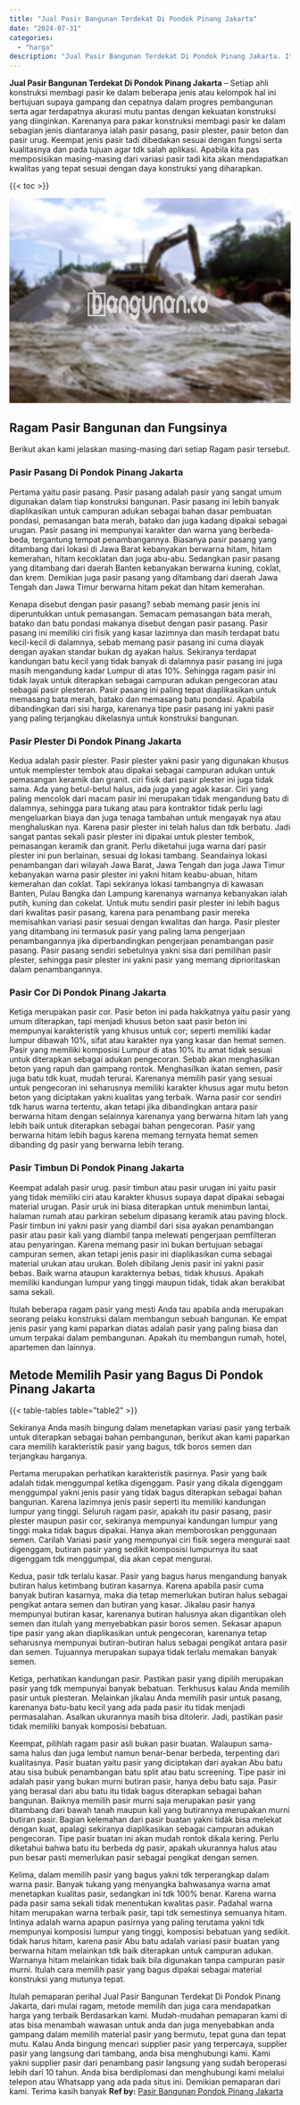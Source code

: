 ```yaml
---
title: "Jual Pasir Bangunan Terdekat Di Pondok Pinang Jakarta"
date: "2024-07-31"
categories: 
  - "harga"
description: "Jual Pasir Bangunan Terdekat Di Pondok Pinang Jakarta. Itulah pemaparan perihal Jual Pasir Bangunan Terdekat Di Pondok Pinang Jakarta, dari mulai ragam, meto..."
---
```


**Jual Pasir Bangunan Terdekat Di Pondok Pinang Jakarta** – Setiap ahli konstruksi membagi pasir ke dalam beberapa jenis atau kelompok hal ini bertujuan supaya gampang dan cepatnya dalam progres pembangunan serta agar terdapatnya akurasi mutu pantas dengan kekuatan konstruksi yang diinginkan. Karenanya para pakar konstruksi membagi pasir ke dalam sebagian jenis diantaranya ialah pasir pasang, pasir plester, pasir beton dan pasir urug. Keempat jenis pasir tadi dibedakan sesuai dengan fungsi serta kualitasnya dan pada tujuan agar tdk salah aplikasi. Apabila kita pas memposisikan masing-masing dari variasi pasir tadi kita akan mendapatkan kwalitas yang tepat sesuai dengan daya konstruksi yang diharapkan.

{{< toc >}}

![Jual Pasir Bangunan Terdekat Di Pondok Pinang Jakarta](/images/jual-pasir-bangunan-42.png)

## Ragam Pasir Bangunan dan Fungsinya

Berikut akan kami jelaskan masing-masing dari setiap Ragam pasir tersebut.

### Pasir Pasang Di Pondok Pinang Jakarta

Pertama yaitu pasir pasang. Pasir pasang adalah pasir yang sangat umum digunakan dalam tiap konstruksi bangunan. Pasir pasang ini lebih banyak diaplikasikan untuk campuran adukan sebagai bahan dasar pembuatan pondasi, pemasangan bata merah, batako dan juga kadang dipakai sebagai urugan. Pasir pasang ini mempunyai karakter dan warna yang berbeda-beda, tergantung tempat penambangannya. Biasanya pasir pasang yang ditambang dari lokasi di Jawa Barat kebanyakan berwarna hitam, hitam kemerahan, hitam kecoklatan dan juga abu-abu. Sedangkan pasir pasang yang ditambang dari daerah Banten kebanyakan berwarna kuning, coklat, dan krem. Demikian juga pasir pasang yang ditambang dari daerah Jawa Tengah dan Jawa Timur berwarna hitam pekat dan hitam kemerahan.

Kenapa disebut dengan pasir pasang? sebab memang pasir jenis ini diperuntukkan untuk pemasangan. Semacam pemasangan bata merah, batako dan batu pondasi makanya disebut dengan pasir pasang. Pasir pasang ini memiliki ciri fisik yang kasar lazimnya dan masih terdapat batu kecil-kecil di dalamnya, sebab memang pasir pasang ini cuma diayak dengan ayakan standar bukan dg ayakan halus. Sekiranya terdapat kandungan batu kecil yang tidak banyak di dalamnya pasir pasang ini juga masih mengandung kadar Lumpur di atas 10%. Sehingga ragam pasir ini tidak layak untuk diterapkan sebagai campuran adukan pengecoran atau sebagai pasir plesteran. Pasir pasang ini paling tepat diaplikasikan untuk memasang bata merah, batako dan memasang batu pondasi. Apabila dibandingkan dari sisi harga, karenanya tipe pasir pasang ini yakni pasir yang paling terjangkau dikelasnya untuk konstruksi bangunan.

### Pasir Plester Di Pondok Pinang Jakarta

Kedua adalah pasir plester. Pasir plester yakni pasir yang digunakan khusus untuk memplester tembok atau dipakai sebagai campuran adukan untuk pemasangan keramik dan granit. ciri fisik dari pasir plester ini juga tidak sama. Ada yang betul-betul halus, ada juga yang agak kasar. Ciri yang paling mencolok dari macam pasir ini merupakan tidak mengandung batu di dalamnya, sehingga para tukang atau para kontraktor tidak perlu lagi mengeluarkan biaya dan juga tenaga tambahan untuk mengayak nya atau menghaluskan nya. Karena pasir plester ini telah halus dan tdk berbatu. Jadi sangat pantas sekali pasir plester ini dipakai untuk plester tembok, pemasangan keramik dan granit. Perlu diketahui juga warna dari pasir plester ini pun berlainan, sesuai dg lokasi tambang. Seandainya lokasi penambangan dari wilayah Jawa Barat, Jawa Tengah dan juga Jawa Timur kebanyakan warna pasir plester ini yakni hitam keabu-abuan, hitam kemerahan dan coklat. Tapi sekiranya lokasi tambangnya di kawasan Banten, Pulau Bangka dan Lampung karenanya warnanya kebanyakan ialah putih, kuning dan cokelat. Untuk mutu sendiri pasir plester ini lebih bagus dari kwalitas pasir pasang, karena para penambang pasir mereka memisahkan variasi pasir sesuai dengan kwalitas dan harga. Pasir plester yang ditambang ini termasuk pasir yang paling lama pengerjaan penambangannya jika diperbandingkan pengerjaan penambangan pasir pasang. Pasir pasang sendiri sebetulnya yakni sisa dari pemilihan pasir plester, sehingga pasir plester ini yakni pasir yang memang diprioritaskan dalam penambangannya.

### Pasir Cor Di Pondok Pinang Jakarta

Ketiga merupakan pasir cor. Pasir beton ini pada hakikatnya yaitu pasir yang umum diterapkan, tapi menjadi khusus beton saat pasir beton ini mempunyai karakteristik yang khusus untuk cor; seperti memiliki kadar lumpur dibawah 10%, sifat atau karakter nya yang kasar dan hemat semen. Pasir yang memiliki komposisi Lumpur di atas 10% itu amat tidak sesuai untuk diterapkan sebagai adukan pengecoran. Sebab akan menghasilkan beton yang rapuh dan gampang rontok. Menghasilkan ikatan semen, pasir juga batu tdk kuat, mudah terurai. Karenanya memilih pasir yang sesuai untuk pengecoran ini seharusnya memiliki karakter khusus agar mutu beton beton yang diciptakan yakni kualitas yang terbaik. Warna pasir cor sendiri tdk harus warna tertentu, akan tetapi jika dibandingkan antara pasir berwarna hitam dengan selainnya karenanya yang berwarna hitam lah yang lebih baik untuk diterapkan sebagai bahan pengecoran. Pasir yang berwarna hitam lebih bagus karena memang ternyata hemat semen dibanding dg pasir yang berwarna lebih terang.

### Pasir Timbun Di Pondok Pinang Jakarta

Keempat adalah pasir urug. pasir timbun atau pasir urugan ini yaitu pasir yang tidak memiliki ciri atau karakter khusus supaya dapat dipakai sebagai material urugan. Pasir uruk ini biasa diterapkan untuk menimbun lantai, halaman rumah atau parkiran sebelum dipasang keramik atau paving block. Pasir timbun ini yakni pasir yang diambil dari sisa ayakan penambangan pasir atau pasir kali yang diambil tanpa melewati pengerjaan pemfilteran atau penyaringan. Karena memang pasir ini bukan bertujuan sebagai campuran semen, akan tetapi jenis pasir ini diaplikasikan cuma sebagai material urukan atau urukan. Boleh dibilang Jenis pasir ini yakni pasir bebas. Baik warna ataupun karakternya bebas, tidak khusus. Apakah memiliki kandungan lumpur yang tinggi maupun tidak, tidak akan berakibat sama sekali.

Itulah beberapa ragam pasir yang mesti Anda tau apabila anda merupakan seorang pelaku konstruksi dalam membangun sebuah bangunan. Ke empat jenis pasir yang kami paparkan diatas adalah pasir yang paling biasa dan umum terpakai dalam pembangunan. Apakah itu membangun rumah, hotel, apartemen dan lainnya.

## Metode Memilih Pasir yang Bagus Di Pondok Pinang Jakarta

{{< table-tables table="table2" >}}

Sekiranya Anda masih bingung dalam menetapkan variasi pasir yang terbaik untuk diterapkan sebagai bahan pembangunan, berikut akan kami paparkan cara memilih karakteristik pasir yang bagus, tdk boros semen dan terjangkau harganya.

Pertama merupakan perhatikan karakteristik pasirnya. Pasir yang baik adalah tidak menggumpal ketika digenggam. Pasir yang dikala digenggam menggumpal yakni jenis pasir yang tidak bagus diterapkan sebagai bahan bangunan. Karena lazimnya jenis pasir seperti itu memiliki kandungan lumpur yang tinggi. Seluruh ragam pasir, apakah itu pasir pasang, pasir plester maupun pasir cor, sekiranya mempunyai kandungan lumpur yang tinggi maka tidak bagus dipakai. Hanya akan memboroskan penggunaan semen. Carilah Variasi pasir yang mempunyai ciri fisik segera mengurai saat digenggam, butiran pasir yang sedikit komposisi lumpurnya itu saat digenggam tdk menggumpal, dia akan cepat mengurai.

Kedua, pasir tdk terlalu kasar. Pasir yang bagus harus mengandung banyak butiran halus ketimbang butiran kasarnya. Karena apabila pasir cuma banyak butiran kasarnya, maka dia tetap memerlukan butiran halus sebagai pengikat antara semen dan butiran yang kasar. Jikalau pasir hanya mempunyai butiran kasar, karenanya butiran halusnya akan digantikan oleh semen dan itulah yang menyebabkan pasir boros semen. Sekasar apapun tipe pasir yang akan diaplikasikan untuk pengecoran, karenanya tetap seharusnya mempunyai butiran-butiran halus sebagai pengikat antara pasir dan semen. Tujuannya merupakan supaya tidak terlalu memakan banyak semen.

Ketiga, perhatikan kandungan pasir. Pastikan pasir yang dipilih merupakan pasir yang tdk mempunyai banyak bebatuan. Terkhusus kalau Anda memilih pasir untuk plesteran. Melainkan jikalau Anda memilih pasir untuk pasang, karenanya batu-batu kecil yang ada pada pasir itu tidak menjadi permasalahan. Asalkan ukurannya masih bisa ditolerir. Jadi, pastikan pasir tidak memiliki banyak komposisi bebatuan.

Keempat, pilihlah ragam pasir asli bukan pasir buatan. Walaupun sama-sama halus dan juga lembut namun benar-benar berbeda, terpenting dari kualitasnya. Pasir buatan yaitu pasir yang diciptakan dari ayakan Abu batu atau sisa bubuk penambangan batu split atau batu screening. Tipe pasir ini adalah pasir yang bukan murni butiran pasir, hanya debu batu saja. Pasir yang berasal dari abu batu itu tidak bagus diterapkan sebagai bahan bangunan. Baiknya memilih pasir murni saja merupakan pasir yang ditambang dari bawah tanah maupun kali yang butirannya merupakan murni butiran pasir. Bagian kelemahan dari pasir buatan yakni tidak bisa melekat dengan kuat, apalagi sekiranya diaplikasikan sebagai campuran adukan pengecoran. Tipe pasir buatan ini akan mudah rontok dikala kering. Perlu diketahui bahwa batu itu berbeda dg pasir, apakah ukurannya halus atau pun besar pasti memerlukan pasir sebagai pengikat dengan semen.

Kelima, dalam memilih pasir yang bagus yakni tdk terperangkap dalam warna pasir. Banyak tukang yang menyangka bahwasanya warna amat menetapkan kualitas pasir, sedangkan ini tdk 100% benar. Karena warna pada pasir sama sekali tidak menentukan kwalitas pasir. Padahal warna hitam merupakan warna terbaik pasir, tapi tdk semestinya semuanya hitam. Intinya adalah warna apapun pasirnya yang paling terutama yakni tdk mempunyai komposisi lumpur yang tinggi, komposisi bebatuan yang sedikit. tidak harus hitam, karena pasir Abu batu adalah variasi pasir buatan yang berwarna hitam melainkan tdk baik diterapkan untuk campuran adukan. Warnanya hitam melainkan tidak baik bila digunakan tanpa campuran pasir murni. Itulah cara memilih pasir yang bagus dipakai sebagai material konstruksi yang mutunya tepat.

Itulah pemaparan perihal Jual Pasir Bangunan Terdekat Di Pondok Pinang Jakarta, dari mulai ragam, metode memilih dan juga cara mendapatkan harga yang terbaik Berdasarkan kami. Mudah-mudahan pemaparan kami di atas bisa menambah wawasan untuk anda dan juga menyebabkan anda gampang dalam memilih material pasir yang bermutu, tepat guna dan tepat mutu. Kalau Anda bingung mencari supplier pasir yang terpercaya, supplier pasir yang langsung dari tambang, anda bisa menghubungi kami. Kami yakni supplier pasir dari penambang pasir langsung yang sudah beroperasi lebih dari 10 tahun. Anda bisa berdiplomasi dan menghubungi kami melalui telepon atau Whatsapp yang ada pada situs ini. Demikian pemaparan dari kami. Terima kasih banyak
**Ref by:** [Pasir Bangunan Pondok Pinang Jakarta](https://id.wikipedia.org/wiki/Pasir)
